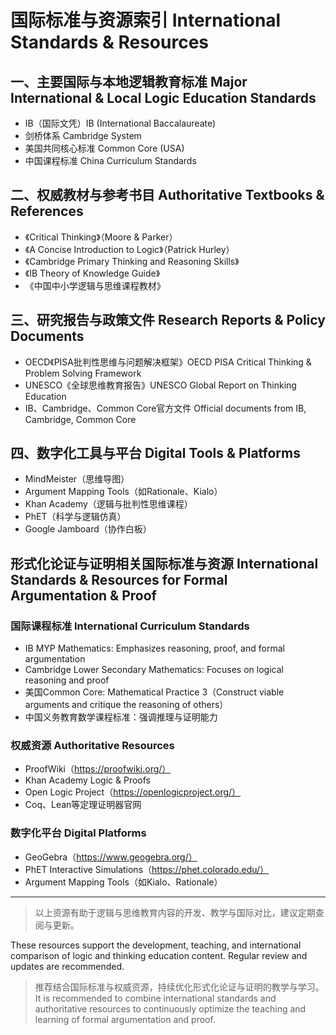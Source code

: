 # 国际标准与资源索引 International Standards & Resources

## 一、主要国际与本地逻辑教育标准 Major International & Local Logic Education Standards

- IB（国际文凭）IB (International Baccalaureate)
- 剑桥体系 Cambridge System
- 美国共同核心标准 Common Core (USA)
- 中国课程标准 China Curriculum Standards

## 二、权威教材与参考书目 Authoritative Textbooks & References

- 《Critical Thinking》（Moore & Parker）
- 《A Concise Introduction to Logic》（Patrick Hurley）
- 《Cambridge Primary Thinking and Reasoning Skills》
- 《IB Theory of Knowledge Guide》
- 《中国中小学逻辑与思维课程教材》

## 三、研究报告与政策文件 Research Reports & Policy Documents

- OECD《PISA批判性思维与问题解决框架》OECD PISA Critical Thinking & Problem Solving Framework
- UNESCO《全球思维教育报告》UNESCO Global Report on Thinking Education
- IB、Cambridge、Common Core官方文件 Official documents from IB, Cambridge, Common Core

## 四、数字化工具与平台 Digital Tools & Platforms

- MindMeister（思维导图）
- Argument Mapping Tools（如Rationale、Kialo）
- Khan Academy（逻辑与批判性思维课程）
- PhET（科学与逻辑仿真）
- Google Jamboard（协作白板）

## 形式化论证与证明相关国际标准与资源 International Standards & Resources for Formal Argumentation & Proof

### 国际课程标准 International Curriculum Standards

- IB MYP Mathematics: Emphasizes reasoning, proof, and formal argumentation
- Cambridge Lower Secondary Mathematics: Focuses on logical reasoning and proof
- 美国Common Core: Mathematical Practice 3（Construct viable arguments and critique the reasoning of others）
- 中国义务教育数学课程标准：强调推理与证明能力

### 权威资源 Authoritative Resources

- ProofWiki（<https://proofwiki.org/）>
- Khan Academy Logic & Proofs
- Open Logic Project（<https://openlogicproject.org/）>
- Coq、Lean等定理证明器官网

### 数字化平台 Digital Platforms

- GeoGebra（<https://www.geogebra.org/）>
- PhET Interactive Simulations（<https://phet.colorado.edu/）>
- Argument Mapping Tools（如Kialo、Rationale）

---

> 以上资源有助于逻辑与思维教育内容的开发、教学与国际对比，建议定期查阅与更新。

These resources support the development, teaching, and international comparison of logic and thinking education content. Regular review and updates are recommended.

> 推荐结合国际标准与权威资源，持续优化形式化论证与证明的教学与学习。
It is recommended to combine international standards and authoritative resources to continuously optimize the teaching and learning of formal argumentation and proof.
